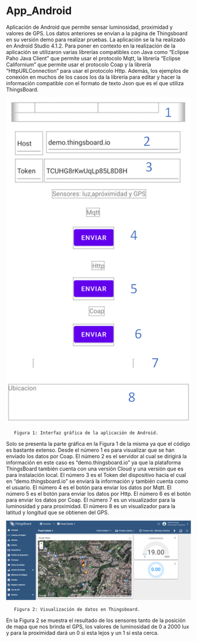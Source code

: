 ﻿# App_Android
 Aplicación de Android que permite sensar luminosidad, proximidad y valores de GPS. Los datos anteriores se envían a la página de Thingsboard en su versión demo para realizar pruebas.
La aplicación se la ha realizado en Android Studio 4.1.2. Para poner en contexto en la realización de la aplicación se utilizaron varias librerías compatibles con Java como “Eclipse Paho Java Client” que permite usar el protocolo Mqtt, la librería “Eclipse Californium” que permite usar el protocolo Coap y la librería “HttpURLConnection” para usar el protocolo Http. Además, los ejemplos de conexión en muchos de los casos los da la librería para editar y hacer la información compatible con el formato de texto Json que es el que utiliza ThingsBoard.

![](ima/App_interfazGrafica.png)
























       Figura 1: Interfaz gráfica de la aplicación de Android.

Solo se presenta la parte gráfica en la Figura 1 de la misma ya que el código es bastante extenso. Desde el número 1 es para visualizar que se han enviado los datos por Coap. El número 2 es el servidor al cual se dirigirá la información en este caso es “demo.thingsboard.io” ya que la plataforma ThingsBoard también cuenta con una versión Cloud y una versión que es para instalación local. El número 3 es el Token del dispositivo hacia el cual en “demo.thingsboard.io” se enviará la información y también cuenta como el usuario. El número 4 es el botón para enviar los datos por Mqtt. El número 5 es el botón para enviar los datos por Http. El número 6 es el botón para enviar los datos por Coap. El número 7 es un visualizador para la luminosidad y para proximidad. El número 8 es un visualizador para la latitud y longitud que se obtienen del GPS.




![](ima/Things_Crear_Panel_13.png)




       Figura 2: Visualización de datos en Thingsboard.
En la Figura 2 se muestra el resultado de los sensores tanto de la posición de mapa que nos brinda el GPS, los valores de luminosidad de 0 a 2000 lux y para la proximidad dará un 0 si esta lejos y un 1 si esta cerca.

